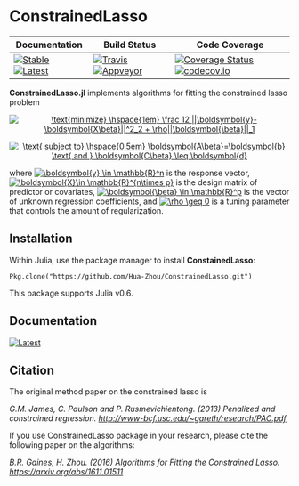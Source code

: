 # ConstrainedLasso

| **Documentation**                                                                           | **Build Status**                                                              | **Code Coverage**                                                                            |
|---------------------------------------------------------------------------------------------|-------------------------------------------------------------------------------|----------------------------------------------------------------------------------------------|
| [![Stable][docs-stable-img]][docs-stable-url] [![Latest][docs-latest-img]][docs-latest-url] | [![Travis][travis-img]][travis-url] [![Appveyor][appveyor-img]][appveyor-url] | [![Coverage Status][coveralls-img]][coveralls-url] [![codecov.io][codecov-img]][codecov-url] |






**ConstrainedLasso.jl** implements algorithms for fitting the constrained lasso problem

<center><a href="https://www.codecogs.com/eqnedit.php?latex=\text{minimize}&space;\hspace{1em}&space;\frac&space;12&space;||\boldsymbol{y}-\boldsymbol{X\beta}||^2_2&space;&plus;&space;\rho||\boldsymbol{\beta}||_1" target="_blank"><img src="https://latex.codecogs.com/gif.latex?\text{minimize}&space;\hspace{1em}&space;\frac&space;12&space;||\boldsymbol{y}-\boldsymbol{X\beta}||^2_2&space;&plus;&space;\rho||\boldsymbol{\beta}||_1" title="\text{minimize} \hspace{1em} \frac 12 ||\boldsymbol{y}-\boldsymbol{X\beta}||^2_2 + \rho||\boldsymbol{\beta}||_1" /></a>

<a href="https://www.codecogs.com/eqnedit.php?latex=\text{&space;subject&space;to}&space;\hspace{0.5em}&space;\boldsymbol{A\beta}=\boldsymbol{b}&space;\text{&space;and&space;}&space;\boldsymbol{C\beta}&space;\leq&space;\boldsymbol{d}" target="_blank"><img src="https://latex.codecogs.com/gif.latex?\text{&space;subject&space;to}&space;\hspace{0.5em}&space;\boldsymbol{A\beta}=\boldsymbol{b}&space;\text{&space;and&space;}&space;\boldsymbol{C\beta}&space;\leq&space;\boldsymbol{d}" title="\text{ subject to} \hspace{0.5em} \boldsymbol{A\beta}=\boldsymbol{b} \text{ and } \boldsymbol{C\beta} \leq \boldsymbol{d}" /></a></center>

where <a href="http://www.codecogs.com/eqnedit.php?latex=\inline&space;\boldsymbol{y}&space;\in&space;\mathbb{R}^n" target="_blank"><img src="http://latex.codecogs.com/gif.latex?\inline&space;\boldsymbol{y}&space;\in&space;\mathbb{R}^n" title="\boldsymbol{y} \in \mathbb{R}^n" /></a> is the response vector, <a href="http://www.codecogs.com/eqnedit.php?latex=\inline&space;\boldsymbol{X}\in&space;\mathbb{R}^{n\times&space;p}" target="_blank"><img src="http://latex.codecogs.com/gif.latex?\inline&space;\boldsymbol{X}\in&space;\mathbb{R}^{n\times&space;p}" title="\boldsymbol{X}\in \mathbb{R}^{n\times p}" /></a> is the design matrix of predictor or covariates, <a href="http://www.codecogs.com/eqnedit.php?latex=\inline&space;\boldsymbol{\beta}&space;\in&space;\mathbb{R}^p" target="_blank"><img src="http://latex.codecogs.com/gif.latex?\inline&space;\boldsymbol{\beta}&space;\in&space;\mathbb{R}^p" title="\boldsymbol{\beta} \in \mathbb{R}^p" /></a> is the vector of unknown regression coefficients, and <a href="http://www.codecogs.com/eqnedit.php?latex=\inline&space;\rho&space;\geq&space;0" target="_blank"><img src="http://latex.codecogs.com/gif.latex?\inline&space;\rho&space;\geq&space;0" title="\rho \geq 0" /></a> is a tuning parameter that controls the amount of regularization.

## Installation

Within Julia, use the package manager to install **ConstainedLasso**:

```{julia}
Pkg.clone("https://github.com/Hua-Zhou/ConstrainedLasso.git")
```

This package supports Julia v0.6.

## Documentation

[![Latest][docs-latest-img]][docs-latest-url]


## Citation

The original method paper on the constrained lasso is

*G.M. James, C. Paulson and P. Rusmevichientong. (2013) Penalized and constrained regression. <http://www-bcf.usc.edu/~gareth/research/PAC.pdf>*

If you use ConstrainedLasso package in your research, please cite the following paper on the algorithms:

*B.R. Gaines, H. Zhou. (2016) Algorithms for Fitting the Constrained Lasso. <https://arxiv.org/abs/1611.01511>*


[docs-latest-img]: https://img.shields.io/badge/docs-latest-blue.svg
[docs-latest-url]: https://Hua-Zhou.github.io/ConstrainedLasso.jl/latest

[docs-stable-img]: https://img.shields.io/badge/docs-stable-blue.svg
[docs-stable-url]: https://Hua-Zhou.github.io/ConstrainedLasso.jl/stable

[travis-img]: https://travis-ci.org/Hua-Zhou/ConstrainedLasso.svg?branch=master
[travis-url]: https://travis-ci.org/Hua-Zhou/ConstrainedLasso

[appveyor-img]: https://ci.appveyor.com/api/projects/status/ocq8r95cr70kod8x/branch/master?svg=true
[appveyor-url]: https://ci.appveyor.com/project/Hua-Zhou/constrainedlasso/branch/master

[coveralls-img]: https://coveralls.io/repos/github/Hua-Zhou/ConstrainedLasso/badge.svg?branch=master
[coveralls-url]: https://coveralls.io/github/Hua-Zhou/ConstrainedLasso?branch=master

[codecov-img]: https://codecov.io/gh/Hua-Zhou/ConstrainedLasso/branch/master/graph/badge.svg
[codecov-url]: https://codecov.io/gh/Hua-Zhou/ConstrainedLasso
